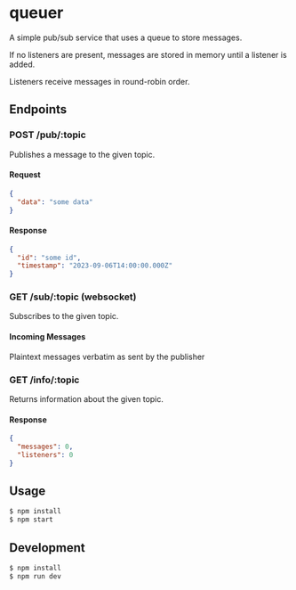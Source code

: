 # queuer

A simple pub/sub service that uses a queue to store messages.

If no listeners are present, messages are stored in memory until a listener is added.

Listeners receive messages in round-robin order.

## Endpoints

### POST /pub/:topic

Publishes a message to the given topic.

#### Request

```json
{
  "data": "some data"
}
```

#### Response

```json
{
  "id": "some id",
  "timestamp": "2023-09-06T14:00:00.000Z"
}
```

### GET /sub/:topic (websocket)

Subscribes to the given topic.

#### Incoming Messages

Plaintext messages verbatim as sent by the publisher

### GET /info/:topic

Returns information about the given topic.

#### Response

```json
{
  "messages": 0,
  "listeners": 0
}
```

## Usage

```bash
$ npm install
$ npm start
```

## Development

```bash
$ npm install
$ npm run dev
```

